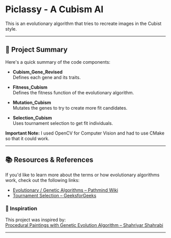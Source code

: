 # Piclassy - A Cubism AI

This is an evolutionary algorithm that tries to recreate images in the Cubist style.

---

## 📁 Project Summary

Here's a quick summary of the code components:

- **Cubism_Gene_Revised**  
  Defines each gene and its traits.

- **Fitness_Cubism**  
  Defines the fitness function of the evolutionary algorithm.

- **Mutation_Cubism**  
  Mutates the genes to try to create more fit candidates.

- **Selection_Cubism**  
  Uses tournament selection to get fit individuals.

**Important Note:**
I used OpenCV for Computer Vision and had to use CMake so that it could work.

---

## 📚 Resources & References

If you'd like to learn more about the terms or how evolutionary algorithms work, check out the following links:

- [Evolutionary / Genetic Algorithms – Pathmind Wiki](https://wiki.pathmind.com/evolutionary-genetic-algorithm)  
- [Tournament Selection – GeeksforGeeks](https://www.geeksforgeeks.org/tournament-selection-ga/)  

### 🎨 Inspiration

This project was inspired by:  
[Procedural Paintings with Genetic Evolution Algorithm – Shahriyar Shahrabi](https://shahriyarshahrabi.medium.com/procedural-paintings-with-genetic-evolution-algorithm-6838a6e64703)

---
